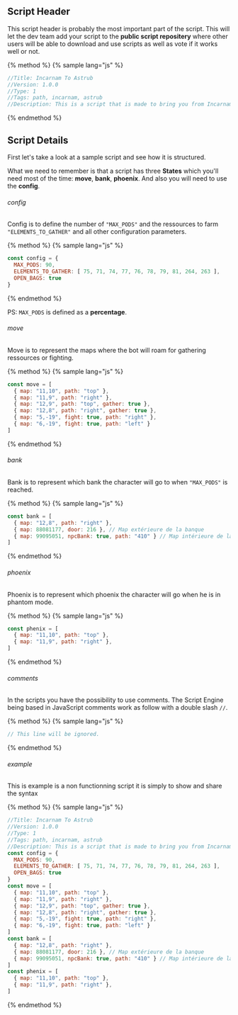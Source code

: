 ## Script Header

This script header is probably the most important part of the script. This will let the dev team add your script to the **public script repositery** where other users will be able to download and use scripts as well as vote if it works well or not.

{% method %}
{% sample lang="js" %}
```js
//Title: Incarnam To Astrub
//Version: 1.0.0
//Type: 1
//Tags: path, incarnam, astrub
//Description: This is a script that is made to bring you from Incarnam to Astrub.
```
{% endmethod %}

## Script Details

First let's take a look at a sample script and see how it is structured.

What we need to remember is that a script has three **States** which you'll need most of the time: **move**, **bank**, **phoenix**. And also you will need to use the **config**.

###### config

Config is to define the number of `"MAX_PODS"` and the ressources to farm `"ELEMENTS_TO_GATHER"` and all other configuration parameters.

{% method %}
{% sample lang="js" %}
```js
const config = {
  MAX_PODS: 90,
  ELEMENTS_TO_GATHER: [ 75, 71, 74, 77, 76, 78, 79, 81, 264, 263 ],
  OPEN_BAGS: true
}
```
{% endmethod %}

PS: `MAX_PODS` is defined as a **percentage**.

###### move

Move is to represent the maps where the bot will roam for gathering ressources or fighting.

{% method %}
{% sample lang="js" %}
```js
const move = [
  { map: "11,10", path: "top" },
  { map: "11,9", path: "right" },
  { map: "12,9", path: "top", gather: true },
  { map: "12,8", path: "right", gather: true },
  { map: "5,-19", fight: true, path: "right" },
  { map: "6,-19", fight: true, path: "left" }
]
```
{% endmethod %}

###### bank

Bank is to represent which bank the character will go to when `"MAX_PODS"` is reached.

{% method %}
{% sample lang="js" %}
```js
const bank = [
  { map: "12,8", path: "right" },
  { map: 88081177, door: 216 }, // Map extérieure de la banque
  { map: 99095051, npcBank: true, path: "410" } // Map intérieure de la banque
]
```
{% endmethod %}

###### phoenix

Phoenix is to represent which phoenix the character will go when he is in phantom mode.

{% method %}
{% sample lang="js" %}
```js
const phenix = [
  { map: "11,10", path: "top" },
  { map: "11,9", path: "right" },
]
```
{% endmethod %}

###### comments

In the scripts you have the possibility to use comments. The Script Engine being based in JavaScript comments work as follow with a double slash `//`.

{% method %}
{% sample lang="js" %}
```js
// This line will be ignored.
```
{% endmethod %}

###### example

This is example is a non functionning script it is simply to show and share the syntax

{% method %}
{% sample lang="js" %}
```js
//Title: Incarnam To Astrub
//Version: 1.0.0
//Type: 1
//Tags: path, incarnam, astrub
//Description: This is a script that is made to bring you from Incarnam to Astrub.
const config = {
  MAX_PODS: 90,
  ELEMENTS_TO_GATHER: [ 75, 71, 74, 77, 76, 78, 79, 81, 264, 263 ],
  OPEN_BAGS: true
}
const move = [
  { map: "11,10", path: "top" },
  { map: "11,9", path: "right" },
  { map: "12,9", path: "top", gather: true },
  { map: "12,8", path: "right", gather: true },
  { map: "5,-19", fight: true, path: "right" },
  { map: "6,-19", fight: true, path: "left" }
]
const bank = [
  { map: "12,8", path: "right" },
  { map: 88081177, door: 216 }, // Map extérieure de la banque
  { map: 99095051, npcBank: true, path: "410" } // Map intérieure de la banque
]
const phenix = [
  { map: "11,10", path: "top" },
  { map: "11,9", path: "right" },
]

```
{% endmethod %}
